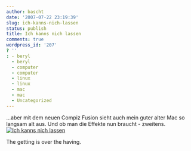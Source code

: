 ```yaml
---
author: bascht
date: '2007-07-22 23:19:39'
slug: ich-kanns-nich-lassen
status: publish
title: Ich kanns nich lassen
comments: true
wordpress_id: '207'
? ''
: - beryl
  - beryl
  - computer
  - computer
  - linux
  - linux
  - mac
  - mac
  - Uncategorized
---
```


...aber mit dem neuen Compiz Fusion sieht auch mein guter alter Mac
so langsam alt aus. Und ob man die Effekte nun braucht - zweitens.
[![Ich kanns nich lassen](http://www.bascht.com/uploads/2007/07/proll2punkt0.png)](http://www.bascht.com/uploads/2007/07/proll2punkt0.png "Ich kanns nich lassen")

The getting is over the having.



